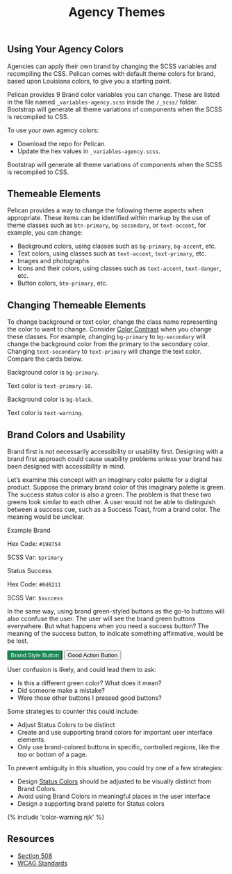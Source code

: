 ﻿---
title: Agency Themes
summary: Agencies have opportunity to reflect their own brand using Pelican.
tags: color, agency, brand
layout: guide
eleventyNavigation:
  key: Agency Themes
  parent: Foundation
  order: 4
  excerpt: Agencies have opportunity to reflect their own brand using Pelican.
  img: /img/illustrations/illus-agency-theme.svg
---

## Using Your Agency Colors

Agencies can apply their own brand by changing the SCSS variables and recompiling the CSS. Pelican comes with default theme colors for brand, based upon Louisiana colors, to give you a starting point.

Pelican provides 9 Brand color variables you can change. These are listed in the file named `_variables-agency.scss` inside the `/_scss/` folder. Bootstrap will generate all theme variations of components when the SCSS is recompiled to CSS.

To use your own agency colors:

 - Download the repo for Pelican.
 - Update the hex values in `_variables-agency.scss`. 

Bootstrap will generate all theme variations of components when the SCSS is recompiled to CSS.

## Themeable Elements

Pelican provides a way to change the following theme aspects when appropriate. These items can be identified within markup by the use of theme classes such as `btn-primary`, `bg-secondary`, or `text-accent`, for example, you can change: 

- Background colors, using classes such as `bg-primary`, `bg-accent`, etc.
- Text colors, using classes such as `text-accent`, `text-primary`, etc.
- Images and photographs
- Icons and their colors, using classes such as `text-accent`, `text-danger`, etc.
- Button colors, `btn-primary`, etc.

## Changing Themeable Elements

To change background or text color, change the class name representing the color to want to change. Consider [Color Contrast](/accessibility/color-contrast/) when you change these classes. For example, changing `bg-primary` to `bg-secondary` will change the background color from the primary to the secondary color. Changing `text-secondary` to `text-primary` will change the text color. Compare the cards below.

<div class="px-3 mb-5">
  <div class="row">
    <div class="col-12 col-md-6">
      <div class="card bg-primary text-primary-10">
        <div class="card-body">
          <p class="mb">Background color is <code class="text-primary-10">bg-primary</code>.</p>
          <p class="mb-0">Text color is <code class="text-primary-10">text-primary-10</code>.</p>
        </div>
      </div>
    </div>
    <div class="col-12 col-md-6">
      <div class="card bg-black text-warning">
        <div class="card-body">
          <p class="mb">Background color is <code class="text-warning">bg-black</code>.</p>
          <p class="mb-0">Text color is <code class="text-warning">text-warning</code>.</p>
        </div>
      </div>            
    </div>
  </div>
</div>

## Brand Colors and Usability

Brand first is not necessarily accessibility or usability first. Designing with a brand first approach could cause usability problems unless your brand has been designed with accessibility in mind.

Let’s examine this concept with an imaginary color palette for a digital product. Suppose the primary brand color of this imaginary palette is green. The success status color is also a green. The problem is that these two greens look similar to each other. A user would not be able to distinguish between a success cue, such as a Success Toast, from a brand color. The meaning would be unclear.

<div class="row mb-12">
  <div class="col-md-6">
    <div class="card border-0 mb-4">
      <div class="py-20 rounded-top" style="background-color: #198754;"></div>
      <div class="card-body">
        <p class="mb-0 fw-bold">Example Brand</p>
        <p class="mb-0">Hex Code: <code>#198754</code></p>
        <p class="mb-0">SCSS Var: <code>$primary</code></p>
      </div>
    </div>
  </div>
  <div class="col-md-6">
    <div class="card border-0 mb-4">
      <div class="py-20 bg-success rounded-top"></div>
      <div class="card-body">
        <p class="mb-0 fw-bold">Status Success</p>
        <p class="mb-0">Hex Code: <code>#0d6211</code></p>
        <p class="mb-0">SCSS Var: <code>$success</code></p>
      </div>
    </div>
  </div>
</div>

In the same way, using brand green-styled buttons as the go-to buttons will also cconfuse the user. The user will see the brand green buttons everywhere. But what happens when you need a success button? The meaning of the success button, to indicate something affirmative, would be be lost.

<div class="px-3 mb-5">
  <div class="row">
    <div class="col-12 ">
      <button type="button" class="btn btn-secondary" style="background:#198754; border-color:#198754; color:white;">Brand Style Button</button>
      <button type="button" class="btn btn-success">Good Action Button</button>
    </div>
  </div>
</div>

User confusion is likely, and could lead them to ask:

- Is this a different green color? What does it mean?
- Did someone make a mistake?
- Were those other buttons I pressed good buttons?

Some strategies to counter this could include:

- Adjust Status Colors to be distinct
- Create and use supporting brand colors for important user interface elements.
- Only use brand-colored buttons in specific, controlled regions, like the top or bottom of a page.

To prevent ambiguity in this situation, you could try one of a few strategies:

- Design [Status Colors](/foundation/status-colors/) should be adjusted to be visually distinct from Brand Colors.
- Avoid using Brand Colors in meaningful places in the user interface
- Design a supporting brand palette for Status colors

{% include 'color-warning.njk' %}

## Resources

- <a href="https://www.section508.gov/" target="_blank">Section 508</a>
- <a href="https://www.w3.org/TR/WCAG21/" target="_blank">WCAG Standards</a>
